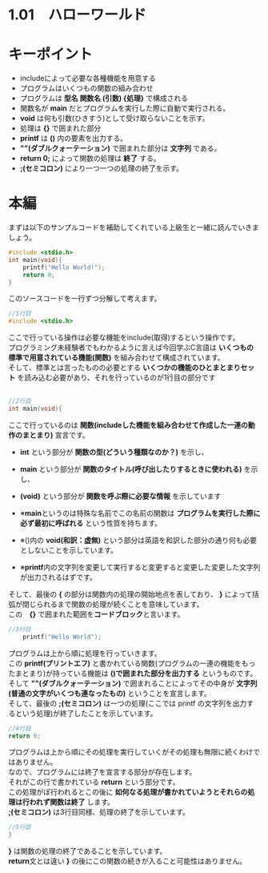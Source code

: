 1.01　ハローワールド
===

# キーポイント
- includeによって必要な各種機能を用意する
- プログラムはいくつもの関数の組み合わせ
- プログラムは **型名 関数名 (引数) {処理}** で構成される
- 関数名が **main** だとプログラムを実行した際に自動で実行される。
- **void** は何も引数(ひきすう)として受け取らないことを示す。
- 処理は **{}** で囲まれた部分
- **printf** は **()** 内の要素を出力する。
- **""(ダブルクォーテーション)** で囲まれた部分は **文字列** である。
- **return 0;** によって関数の処理は **終了** する。
- **;(セミコロン)** により一つ一つの処理の終了を示す。


# 本編
まずは以下のサンプルコードを補助してくれている上級生と一緒に読んでいきましょう。
```c
#include <stdio.h>
int main(void){
    printf("Hello World!");
    return 0;
}
```
このソースコードを一行ずつ分解して考えます。
```c
//1行目
#include <stdio.h>
```
ここで行っている操作は必要な機能をinclude(取得)するという操作です。<br>
プログラミング未経験者でもわかるように言えば今回学ぶC言語は **いくつもの標準で用意されている機能(関数)** を組み合わせて構成されています。<br>
そして、標準とは言ったものの必要とする **いくつかの機能のひとまとまりセット** を読み込む必要があり、それを行っているのが1行目の部分です<br><br>

```c
//2行目
int main(void){
```

ここで行っているのは **関数(includeした機能を組み合わせて作成した一連の動作のまとまり)** 宣言です。<br>
- **int** という部分が **関数の型(どういう種類なのか？)** を示し、<br>
- **main** という部分が **関数のタイトル(呼び出したりするときに使われる)** を示し、<br>
- **(void)** という部分が **関数を呼ぶ際に必要な情報** を示しています<br>

- ※**main**というのは特殊な名前でこの名前の関数は **プログラムを実行した際に必ず最初に呼ばれる** という性質を持ちます。
- ※()内の **void(和訳：虚無)** という部分は英語を和訳した部分の通り何も必要としないことを示しています。
- ※**printf**内の文字列を変更して実行すると変更すると変更した変更した文字列が出力されるはずです。

そして、最後の **{** の部分は関数内の処理の開始地点を表しており、 **}** によって括弧が閉じられるまで関数の処理が続くことを意味しています。<br>
この　**{}** で囲まれた範囲を**コードブロック**と言います。

```C
//3行目
    printf("Hello World");
```

プログラムは上から順に処理を行っていきます。<br>
この **printf(プリントエフ)** と書かれている関数(プログラムの一連の機能をもったまとまり)が持っている機能は **()で囲まれた部分を出力する** というものです。<br>
そして **""(ダブルクォーテーション)** で囲まれることによってその中身が **文字列(普通の文字がいくつも連なったもの)** ということを宣言します。<br>
そして、最後の **;(セミコロン)** は一つの処理(ここでは printf の文字列を出力するという処理)が終了したことを示しています。

```c
//4行目
return 0;
```
プログラムは上から順にその処理を実行していくがその処理も無限に続くわけではありません。<br>
なので、プログラムには終了を宣言する部分が存在します。<br>
それがこの行で書かれている **return** という部分です。<br>
この処理がぽ行われるとこの後に **如何なる処理が書かれていようとそれらの処理は行われず関数は終了** します。<br>
**;(セミコロン)** は3行目同様、処理の終了を示しています。
```c
//5行目
}
```
**}** は関数の処理の終了であることを示しています。<br>
**return**文とは違い **}** の後にこの関数の続きが入ること可能性はありません。